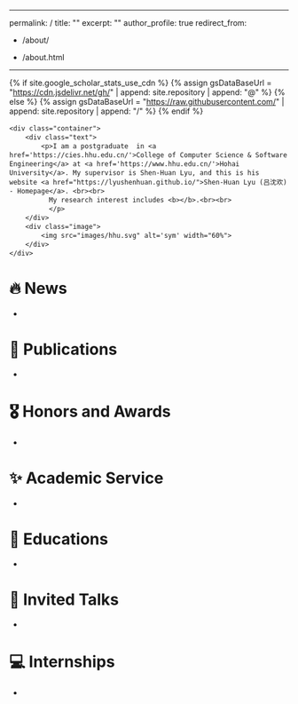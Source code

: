 ***

permalink: /
title: ""
excerpt: ""
author\_profile: true
redirect\_from:

*   /about/

*   /about.html

***

{% if site.google\_scholar\_stats\_use\_cdn %}
{% assign gsDataBaseUrl \= "<https://cdn.jsdelivr.net/gh/>" | append: site.repository | append: "@" %}
{% else %}
{% assign gsDataBaseUrl \= "<https://raw.githubusercontent.com/>" | append: site.repository | append: "/" %}
{% endif %}



    <div class="container">
        <div class="text">
            <p>I am a postgraduate  in <a href='https://cies.hhu.edu.cn/'>College of Computer Science & Software Engineering</a> at <a href='https://www.hhu.edu.cn/'>Hohai University</a>. My supervisor is Shen-Huan Lyu, and this is his website <a href="https://lyushenhuan.github.io/">Shen-Huan Lyu (吕沈欢) - Homepage</a>. <br><br>
              My research interest includes <b></b>.<br><br>
              </p>
        </div>
        <div class="image">
            <img src="images/hhu.svg" alt='sym' width="60%">
        </div>
    </div>

# 🔥 News

*

# 📝 Publications

*

# 🎖 Honors and Awards

*

# ✨ Academic Service

*

# 📖 Educations

*

# 💬 Invited Talks

*

# 💻 Internships

*

